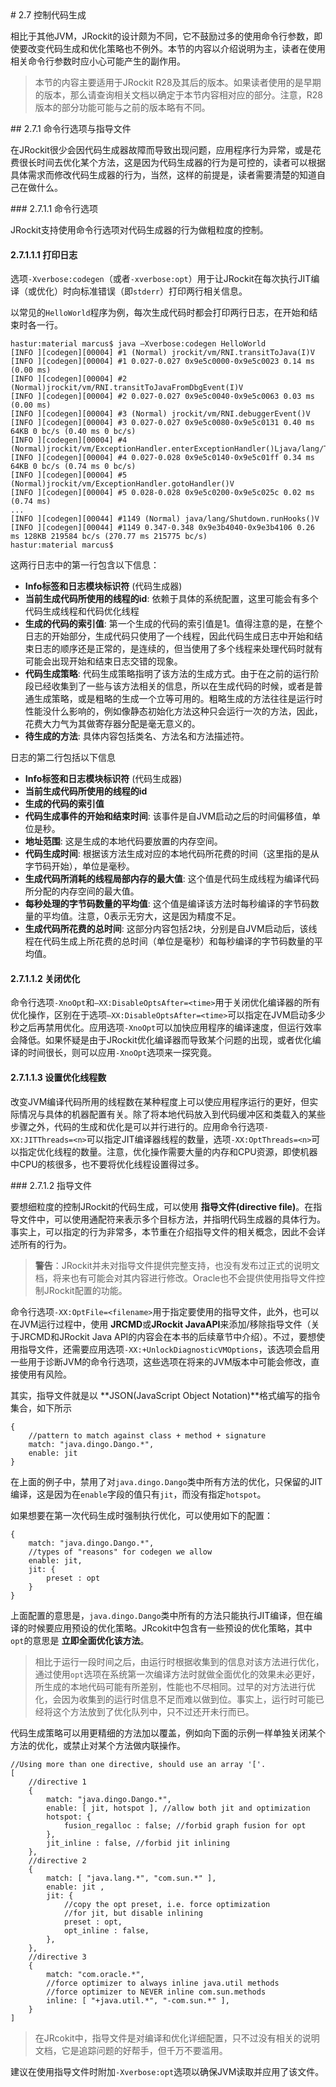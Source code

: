 <a name="2.7" />
# 2.7 控制代码生成

相比于其他JVM，JRockit的设计颇为不同，它不鼓励过多的使用命令行参数，即使要改变代码生成和优化策略也不例外。本节的内容以介绍说明为主，读者在使用相关命令行参数时应小心可能产生的副作用。

>本节的内容主要适用于JRockit R28及其后的版本。如果读者使用的是早期的版本，那么请查询相关文档以确定于本节内容相对应的部分。注意，R28版本的部分功能可能与之前的版本略有不同。

<a name="2.7.1" />
## 2.7.1 命令行选项与指导文件

在JRockit很少会因代码生成器故障而导致出现问题，应用程序行为异常，或是花费很长时间去优化某个方法，这是因为代码生成器的行为是可控的，读者可以根据具体需求而修改代码生成器的行为，当然，这样的前提是，读者需要清楚的知道自己在做什么。


<a name="2.7.1.1" />
### 2.7.1.1 命令行选项

JRockit支持使用命令行选项对代码生成器的行为做粗粒度的控制。

#### 2.7.1.1.1 打印日志

选项`-Xverbose:codegen`（或者`-xverbose:opt`）用于让JRockit在每次执行JIT编译（或优化）时向标准错误（即`stderr`）打印两行相关信息。

以常见的`HelloWorld`程序为例，每次生成代码时都会打印两行日志，在开始和结束时各一行。

    hastur:material marcus$ java –Xverbose:codegen HelloWorld
    [INFO ][codegen][00004] #1 (Normal) jrockit/vm/RNI.transitToJava(I)V
    [INFO ][codegen][00004] #1 0.027-0.027 0x9e5c0000-0x9e5c0023 0.14 ms (0.00 ms)
    [INFO ][codegen][00004] #2 (Normal)jrockit/vm/RNI.transitToJavaFromDbgEvent(I)V
    [INFO ][codegen][00004] #2 0.027-0.027 0x9e5c0040-0x9e5c0063 0.03 ms (0.00 ms)
    [INFO ][codegen][00004] #3 (Normal) jrockit/vm/RNI.debuggerEvent()V
    [INFO ][codegen][00004] #3 0.027-0.027 0x9e5c0080-0x9e5c0131 0.40 ms 64KB 0 bc/s (0.40 ms 0 bc/s)
    [INFO ][codegen][00004] #4 (Normal)jrockit/vm/ExceptionHandler.enterExceptionHandler()Ljava/lang/Throwable;
    [INFO ][codegen][00004] #4 0.027-0.028 0x9e5c0140-0x9e5c01ff 0.34 ms 64KB 0 bc/s (0.74 ms 0 bc/s)
    [INFO ][codegen][00004] #5 (Normal)jrockit/vm/ExceptionHandler.gotoHandler()V
    [INFO ][codegen][00004] #5 0.028-0.028 0x9e5c0200-0x9e5c025c 0.02 ms (0.74 ms)
    ...
    [INFO ][codegen][00044] #1149 (Normal) java/lang/Shutdown.runHooks()V
    [INFO ][codegen][00044] #1149 0.347-0.348 0x9e3b4040-0x9e3b4106 0.26 ms 128KB 219584 bc/s (270.77 ms 215775 bc/s)
    hastur:material marcus$

这两行日志中的第一行包含以下信息：

* **Info标签和日志模块标识符** (代码生成器)
* **当前生成代码所使用的线程的id**: 依赖于具体的系统配置，这里可能会有多个代码生成线程和代码优化线程
* **生成的代码的索引值**: 第一个生成的代码的索引值是1。值得注意的是，在整个日志的开始部分，生成代码只使用了一个线程，因此代码生成日志中开始和结束日志的顺序还是正常的，是连续的，但当使用了多个线程来处理代码时就有可能会出现开始和结束日志交错的现象。
* **代码生成策略**: 代码生成策略指明了该方法的生成方式。由于在之前的运行阶段已经收集到了一些与该方法相关的信息，所以在生成代码的时候，或者是普通生成策略，或是粗略的生成一个立等可用的。粗略生成的方法往往是运行时性能没什么影响的，例如像静态初始化方法这种只会运行一次的方法，因此，花费大力气为其做寄存器分配是毫无意义的。
* **待生成的方法**: 具体内容包括类名、方法名和方法描述符。

日志的第二行包括以下信息

* **Info标签和日志模块标识符** (代码生成器)
* **当前生成代码所使用的线程的id**
* **生成的代码的索引值**
* **代码生成事件的开始和结束时间**: 该事件是自JVM启动之后的时间偏移值，单位是秒。
* **地址范围**: 这是生成的本地代码要放置的内存空间。
* **代码生成时间**: 根据该方法生成对应的本地代码所花费的时间（这里指的是从字节码开始），单位是毫秒。
* **生成代码所消耗的线程局部内存的最大值**: 这个值是代码生成线程为编译代码所分配的内存空间的最大值。
* **每秒处理的字节码数量的平均值**: 这个值是编译该方法时每秒编译的字节码数量的平均值。注意，0表示无穷大，这是因为精度不足。
* **生成代码所花费的总时间**: 这部分内容包括2块，分别是自JVM启动后，该线程在代码生成上所花费的总时间（单位是毫秒）和每秒编译的字节码数量的平均值。

#### 2.7.1.1.2 关闭优化

命令行选项`-XnoOpt`和`–XX:DisableOptsAfter=<time>`用于关闭优化编译器的所有优化操作，区别在于选项`–XX:DisableOptsAfter=<time>`可以指定在JVM启动多少秒之后再禁用优化。应用选项`-XnoOpt`可以加快应用程序的编译速度，但运行效率会降低。如果怀疑是由于JRockit优化编译器而导致某个问题的出现，或者优化编译的时间很长，则可以应用`-XnoOpt`选项来一探究竟。

#### 2.7.1.1.3 设置优化线程数

改变JVM编译代码所用的线程数在某种程度上可以使应用程序运行的更好，但实际情况与具体的机器配置有关。除了将本地代码放入到代码缓冲区和类载入的某些步骤之外，代码的生成和优化是可以并行进行的。应用命令行选项`-XX:JITThreads=<n>`可以指定JIT编译器线程的数量，选项`-XX:OptThreads=<n>`可以指定优化线程的数量。注意，优化操作需要大量的内存和CPU资源，即使机器中CPU的核很多，也不要将优化线程设置得过多。

<a name="2.7.1.2" />
### 2.7.1.2 指导文件

要想细粒度的控制JRockit的代码生成，可以使用 **指导文件(directive file)**。在指导文件中，可以使用通配符来表示多个目标方法，并指明代码生成器的具体行为。事实上，可以指定的行为非常多，本节重在介绍指导文件的相关概念，因此不会详述所有的行为。

> **警告**：JRockit并未对指导文件提供完整支持，也没有发布过正式的说明文档，将来也有可能会对其内容进行修改。Oracle也不会提供使用指导文件控制JRockit配置的功能。

命令行选项`-XX:OptFile=<filename>`用于指定要使用的指导文件，此外，也可以在JVM运行过程中，使用 **JRCMD**或**JRockit JavaAPI**来添加/移除指导文件（关于JRCMD和JRockit Java API的内容会在本书的后续章节中介绍）。不过，要想使用指导文件，还需要应用选项`-XX:+UnlockDiagnosticVMOptions`，该选项会启用一些用于诊断JVM的命令行选项，这些选项在将来的JVM版本中可能会修改，直接使用有风险。

其实，指导文件就是以 **JSON(JavaScript Object Notation)**格式编写的指令集合，如下所示

    {
        //pattern to match against class + method + signature
        match: "java.dingo.Dango.*",
        enable: jit
    }

在上面的例子中，禁用了对`java.dingo.Dango`类中所有方法的优化，只保留的JIT编译，这是因为在`enable`字段的值只有`jit`，而没有指定`hotspot`。

如果想要在第一次代码生成时强制执行优化，可以使用如下的配置：

    {
        match: "java.dingo.Dango.*",
        //types of "reasons" for codegen we allow
        enable: jit,
        jit: {
            preset : opt
        }
    }

上面配置的意思是，`java.dingo.Dango`类中所有的方法只能执行JIT编译，但在编译的时候要应用预设的优化策略。JRcokit中包含有一些预设的优化策略，其中`opt`的意思是 **立即全面优化该方法**。

>相比于运行一段时间之后，由运行时根据收集到的信息对该方法进行优化，通过使用`opt`选项在系统第一次编译方法时就做全面优化的效果未必更好，所生成的本地代码可能有所差别，性能也不尽相同。过早的对方法进行优化，会因为收集到的运行时信息不足而难以做到位。事实上，运行时可能已经将这个方法放到了优化队列中，只不过还开未行而已。

代码生成策略可以用更精细的方法加以覆盖，例如向下面的示例一样单独关闭某个方法的优化，或禁止对某个方法做内联操作。

    //Using more than one directive, should use an array '['.
    [
        //directive 1
        {
            match: "java.dingo.Dango.*",
            enable: [ jit, hotspot ], //allow both jit and optimization
            hotspot: {
                fusion_regalloc : false; //forbid graph fusion for opt
            },
            jit_inline : false, //forbid jit inlining
        },
        //directive 2
        {
            match: [ "java.lang.*", "com.sun.*" ],
            enable: jit ,
            jit: {
                //copy the opt preset, i.e. force optimization
                //for jit, but disable inlining
                preset : opt,
                opt_inline : false,
            },
        },
        //directive 3
        {
            match: "com.oracle.*",
            //force optimizer to always inline java.util methods
            //force optimizer to NEVER inline com.sun.methods
            inline: [ "+java.util.*", "-com.sun.*" ],
        }
    ]

>在JRcokit中，指导文件是对编译和优化详细配置，只不过没有相关的说明文档，它是追踪问题的好帮手，但千万不要滥用。

建议在使用指导文件时附加`-Xverbose:opt`选项以确保JVM读取并应用了该文件。
